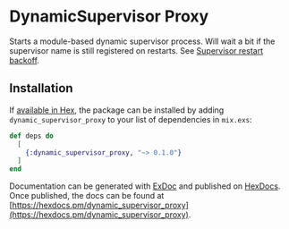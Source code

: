 # DynamicSupervisor Proxy

Starts a module-based dynamic supervisor process.
Will wait a bit if the supervisor name is still registered on restarts.
See [Supervisor restart backoff](https://github.com/erlang/otp/pull/1287).

## Installation

If [available in Hex](https://hex.pm/docs/publish), the package can be installed
by adding `dynamic_supervisor_proxy` to your list of dependencies in `mix.exs`:

```elixir
def deps do
  [
    {:dynamic_supervisor_proxy, "~> 0.1.0"}
  ]
end
```

Documentation can be generated with [ExDoc](https://github.com/elixir-lang/ex_doc)
and published on [HexDocs](https://hexdocs.pm). Once published, the docs can
be found at [https://hexdocs.pm/dynamic_supervisor_proxy](https://hexdocs.pm/dynamic_supervisor_proxy).

